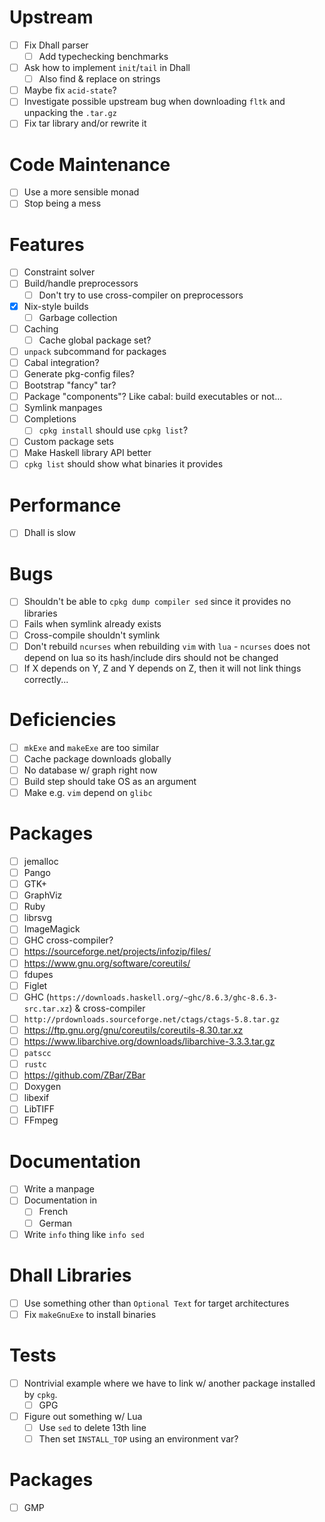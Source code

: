 # Upstream
- [ ] Fix Dhall parser
  - [ ] Add typechecking benchmarks
- [ ] Ask how to implement `init`/`tail` in Dhall
  - [ ] Also find & replace on strings
- [ ] Maybe fix `acid-state`?
- [ ] Investigate possible upstream bug when downloading `fltk` and unpacking
  the `.tar.gz`
- [ ] Fix tar library and/or rewrite it
# Code Maintenance
- [ ] Use a more sensible monad
- [ ] Stop being a mess
# Features
- [ ] Constraint solver
- [ ] Build/handle preprocessors
  - [ ] Don't try to use cross-compiler on preprocessors
- [x] Nix-style builds
  - [ ] Garbage collection
- [ ] Caching
  - [ ] Cache global package set?
- [ ] `unpack` subcommand for packages
- [ ] Cabal integration?
- [ ] Generate pkg-config files?
- [ ] Bootstrap "fancy" tar?
- [ ] Package "components"? Like cabal: build executables or not...
- [ ] Symlink manpages
- [ ] Completions
  - [ ] `cpkg install` should use `cpkg list`?
- [ ] Custom package sets
- [ ] Make Haskell library API better
- [ ] `cpkg list` should show what binaries it provides
# Performance
- [ ] Dhall is slow
# Bugs
- [ ] Shouldn't be able to `cpkg dump compiler sed` since it provides no
  libraries
- [ ] Fails when symlink already exists
- [ ] Cross-compile shouldn't symlink
- [ ] Don't rebuild `ncurses` when rebuilding `vim` with `lua` - `ncurses`
  does not depend on lua so its hash/include dirs should not be changed
- [ ] If X depends on Y, Z and Y depends on Z, then it will not link things
  correctly...
# Deficiencies
- [ ] `mkExe` and `makeExe` are too similar
- [ ] Cache package downloads globally
- [ ] No database w/ graph right now
- [ ] Build step should take OS as an argument
- [ ] Make e.g. `vim` depend on `glibc`
# Packages
- [ ] jemalloc
- [ ] Pango
- [ ] GTK+
- [ ] GraphViz
- [ ] Ruby
- [ ] librsvg
- [ ] ImageMagick
- [ ] GHC cross-compiler?
- [ ] https://sourceforge.net/projects/infozip/files/
- [ ] https://www.gnu.org/software/coreutils/
- [ ] fdupes
- [ ] Figlet
- [ ] GHC (`https://downloads.haskell.org/~ghc/8.6.3/ghc-8.6.3-src.tar.xz`)
  & cross-compiler
- [ ] `http://prdownloads.sourceforge.net/ctags/ctags-5.8.tar.gz`
- [ ] https://ftp.gnu.org/gnu/coreutils/coreutils-8.30.tar.xz
- [ ] https://www.libarchive.org/downloads/libarchive-3.3.3.tar.gz
- [ ] `patscc`
- [ ] `rustc`
- [ ] https://github.com/ZBar/ZBar
- [ ] Doxygen
- [ ] libexif
- [ ] LibTIFF
- [ ] FFmpeg
# Documentation
- [ ] Write a manpage
- [ ] Documentation in
  - [ ] French
  - [ ] German
- [ ] Write `info` thing like `info sed`
# Dhall Libraries
- [ ] Use something other than `Optional Text` for target architectures
- [ ] Fix `makeGnuExe` to install binaries
# Tests
- [ ] Nontrivial example where we have to link w/ another package installed by
  `cpkg`.
  - [ ] GPG
- [ ] Figure out something w/ Lua
  - [ ] Use `sed` to delete 13th line
  - [ ] Then set `INSTALL_TOP` using an environment var?
# Packages
- [ ] GMP
